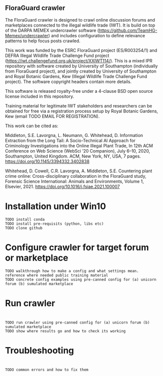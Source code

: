 ## FloraGuard crawler

The FloraGuard crawler is designed to crawl online discussion forums and marketplaces connected to the illegal wildlife trade (IWT). It is build on top of the DARPA MEMEX undercrawler software (https://github.com/TeamHG-Memex/undercrawler) and includes configuration to define relevance patterns to help focus posts crawled.

This work was funded by the ESRC FloraGuard project (ES/R003254/1) and DEFRA Illegal Wildlife Trade Challenge Fund project (https://iwt.challengefund.org.uk/project/XXIWT114/). This is a mixed IPR repository with software created by University of Southampton (individually from FloraGuard project), and jointly created by University of Southampton and Royal Botanic Gardens, Kew (Illegal Wildlife Trade Challenge Fund project). The software copyright headers contain more details.

This software is released royalty-free under a 4-clause BSD open source license included in this repository.

Training material for legitimate IWT stakeholders and researchers can be obtained for free via a registration process setup by Royal Botanic Gardens, Kew (email TODO EMAIL FOR REGISTRATION).

This work can be cited as:

Middleton, S.E. Lavorgna, L. Neumann, G. Whitehead, D. Information Extraction from the Long Tail: A Socio-Technical AI Approach for Criminology Investigations into the Online Illegal Plant Trade, In 12th ACM Conference on Web Science (WebSci ’20 Companion), July 6–10, 2020, Southampton, United Kingdom. ACM, New York, NY, USA, 7 pages. https://doi.org/10.1145/3394332.3402838

Whitehead, D. Cowell, C.R. Lavorgna, A. Middleton, S.E. Countering plant crime online: Cross-disciplinary collaboration in the FloraGuard study, Forensic Science International: Animals and Environments, Volume 1, Elsevier, 2021. https://doi.org/10.1016/j.fsiae.2021.100007

# Installation under Win10

```
TODO install conda
TODO install pre-requisits (python, libs etc)
TODO clone github
```

# Configure crawler for target forum or marketplace

```
TODO walkthrough how to make a config and what settings mean. reference where needed public training material
TODO concrete config examples using pre-canned config for (a) unicorn forum (b) sumulated marketplace
```

#
# Run crawler
#

```
TODO run crawler using pre-canned config for (a) unicorn forum (b) sumulated marketplace
TODO show where results go and how to check its working
```

#
# Troubleshooting
#

```
TODO common errors and how to fix them
```

